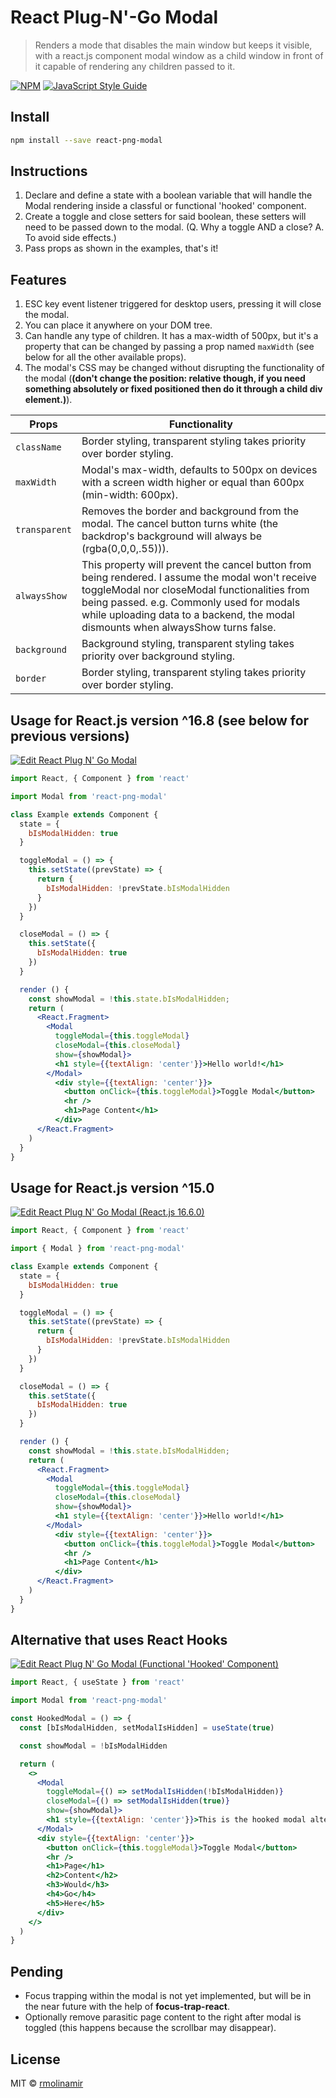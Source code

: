 # React Plug-N'-Go Modal

> Renders a mode that disables the main window but keeps it visible, with a react.js component modal window as a child window in front of it capable of rendering any children passed to it.

[![NPM](https://img.shields.io/npm/v/react-png-modal.svg)](https://www.npmjs.com/package/react-png-modal) [![JavaScript Style Guide](https://img.shields.io/badge/code_style-standard-brightgreen.svg)](https://standardjs.com)

## Install

```bash
npm install --save react-png-modal
```

## Instructions
1. Declare and define a state with a boolean variable that will handle the Modal rendering inside a classful or functional 'hooked' component.
2. Create a toggle and close setters for said boolean, these setters will need to be passed down to the modal. (Q. Why a toggle AND a close? A. To avoid side effects.)
3. Pass props as shown in the examples, that's it!

## Features

1. ESC key event listener triggered for desktop users, pressing it will close the modal.
1. You can place it anywhere on your DOM tree.
2. Can handle any type of children. It has a max-width of 500px, but it's a property that can be changed by passing a prop named `maxWidth` (see below for all the other available props).
3. The modal's CSS may be changed without disrupting the functionality of the modal (**(don't change the position: relative though, if you need something absolutely or fixed positioned then do it through a child div element.)**).

Props             |     Functionality
-------------     |     -------------
`className`       |     Border styling, transparent styling takes priority over border styling.
`maxWidth`        |     Modal's max-width, defaults to 500px on devices with a screen width higher or equal than 600px (min-width: 600px).
`transparent`     |     Removes the border and background from the modal. The cancel button turns white (the backdrop's background will always be (rgba(0,0,0,.55))).
`alwaysShow`      |     This property will prevent the cancel button from being rendered. I assume the modal won't receive toggleModal nor closeModal functionalities from being passed. e.g. Commonly used for modals while uploading data to a backend, the modal dismounts when alwaysShow turns false.
`background`      |     Background styling, transparent styling takes priority over background styling.
`border`          |     Border styling, transparent styling takes priority over border styling.

## Usage for React.js version ^16.8 (see below for previous versions)

[![Edit React Plug N' Go Modal](https://codesandbox.io/static/img/play-codesandbox.svg)](https://codesandbox.io/s/l4v861zk6z)

```jsx
import React, { Component } from 'react'

import Modal from 'react-png-modal'

class Example extends Component {
  state = {
    bIsModalHidden: true
  }

  toggleModal = () => {
    this.setState((prevState) => {
      return {
        bIsModalHidden: !prevState.bIsModalHidden
      }
    })
  }

  closeModal = () => {
    this.setState({
      bIsModalHidden: true
    })
  }

  render () {
    const showModal = !this.state.bIsModalHidden;
    return (
      <React.Fragment>
        <Modal
          toggleModal={this.toggleModal}
          closeModal={this.closeModal}
          show={showModal}>
          <h1 style={{textAlign: 'center'}}>Hello world!</h1>
        </Modal>
          <div style={{textAlign: 'center'}}>
            <button onClick={this.toggleModal}>Toggle Modal</button>
            <hr />
            <h1>Page Content</h1>
          </div>
      </React.Fragment>
    )
  }
}
```

## Usage for React.js version ^15.0

[![Edit React Plug N' Go Modal (React.js 16.6.0)](https://codesandbox.io/static/img/play-codesandbox.svg)](https://codesandbox.io/s/pplxlvvoqx)

```jsx
import React, { Component } from 'react'

import { Modal } from 'react-png-modal'

class Example extends Component {
  state = {
    bIsModalHidden: true
  }

  toggleModal = () => {
    this.setState((prevState) => {
      return {
        bIsModalHidden: !prevState.bIsModalHidden
      }
    })
  }

  closeModal = () => {
    this.setState({
      bIsModalHidden: true
    })
  }

  render () {
    const showModal = !this.state.bIsModalHidden;
    return (
      <React.Fragment>
        <Modal
          toggleModal={this.toggleModal}
          closeModal={this.closeModal}
          show={showModal}>
          <h1 style={{textAlign: 'center'}}>Hello world!</h1>
        </Modal>
          <div style={{textAlign: 'center'}}>
            <button onClick={this.toggleModal}>Toggle Modal</button>
            <hr />
            <h1>Page Content</h1>
          </div>
      </React.Fragment>
    )
  }
}
```

## Alternative that uses React Hooks

[![Edit React Plug N' Go Modal (Functional 'Hooked' Component)](https://codesandbox.io/static/img/play-codesandbox.svg)](https://codesandbox.io/s/vn07y87z95)

```jsx
import React, { useState } from 'react'

import Modal from 'react-png-modal'

const HookedModal = () => {
  const [bIsModalHidden, setModalIsHidden] = useState(true)

  const showModal = !bIsModalHidden

  return (
    <>
      <Modal
        toggleModal={() => setModalIsHidden(!bIsModalHidden)}
        closeModal={() => setModalIsHidden(true)}
        show={showModal}>
        <h1 style={{textAlign: 'center'}}>This is the hooked modal alternative!</h1>
      </Modal>
      <div style={{textAlign: 'center'}}>
        <button onClick={this.toggleModal}>Toggle Modal</button>
        <hr />
        <h1>Page</h1>
        <h2>Content</h2>
        <h3>Would</h3>
        <h4>Go</h4>
        <h5>Here</h5>
      </div>
    </>
  )
}
```

## Pending

- Focus trapping within the modal is not yet implemented, but will be in the near future with the help of **focus-trap-react**.
- Optionally remove parasitic page content to the right after modal is toggled (this happens because the scrollbar may disappear). 

## License

MIT © [rmolinamir](https://github.com/rmolinamir)
